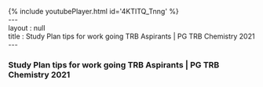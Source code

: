 {% include youtubePlayer.html id='4KTITQ_Tnng' %}<br>---<br>layout : null<br>title : Study Plan tips for work going TRB Aspirants | PG TRB Chemistry 2021<br>---<br><h3>Study Plan tips for work going TRB Aspirants | PG TRB Chemistry 2021</h3><br><br><p></p><br>